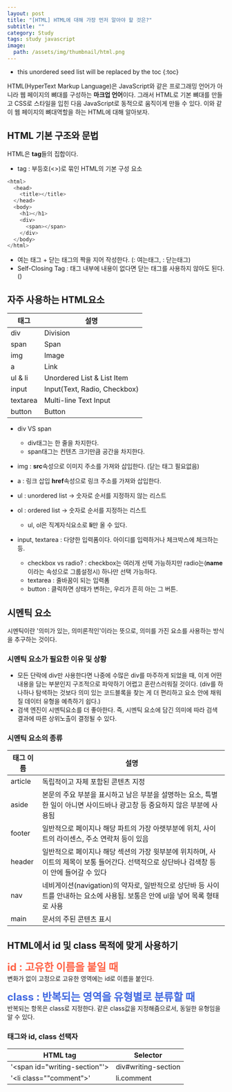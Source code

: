 ```yaml
---
layout: post
title: "[HTML] HTML에 대해 가장 먼저 알아야 할 것은?"
subtitle: ""
category: Study
tags: study javascript
image:
  path: /assets/img/thumbnail/html.png
---
```


* this unordered seed list will be replaced by the toc
{:toc}

<!--more-->

HTML(HyperText Markup Language)은 JavaScript와 같은 프로그래밍 언어가 아니라 웹 페이지의 뼈대를 구성하는 **마크업 언어**이다. 그래서 HTML로 기본 뼈대를 만들고 CSS로 스타일을 입힌 다음 JavaScript로 동적으로 움직이게 만들 수 있다. 이와  같이 웹 페이지의 뼈대역할을 하는 HTML에 대해 알아보자.

## HTML 기본 구조와 문법
HTML은 **tag**들의 집합이다.  
- tag : 부등호(<>)로 묶인 HTML의 기본 구성 요소
```JavaScript
<html>
  <head>
    <title></title>
  </head>
  <body>
    <h1></h1>
    <div>
      <span></span>
    </div>
  </body>
</html>
```
- 여는 태그 + 닫는 태그의 짝을 지어 작성한다. (<tags>: 여는태그, </tags> : 닫는태그)
- Self-Closing Tag : 태그 내부에 내용이 없다면 닫는 태그를 사용하지 않아도 된다. (<tag />)

## 자주 사용하는 HTML요소

|태그|설명|
|---|---|
|div|Division|
|span|Span|
|img|Image|
|a|Link|
|ul & li|Unordered List & List Item|
|input|Input(Text, Radio, Checkbox)|
|textarea|Multi-line Text Input|
|button|Button|


- div VS span
  - div태그는 한 줄을 차지한다.
  - span태그는 컨텐츠 크기만큼 공간을 차지한다.


- img : **src**속성으로 이미지 주소를 가져와 삽입한다. (닫는 태그 필요없음)


- a : 링크 삽입 **href**속성으로 링크 주소를 가져와 삽입한다.


- ul : unordered list -> 숫자로 순서를 지정하지 않는 리스트


- ol : ordered list -> 숫자로 순서를 지정하는 리스트
  - ul, ol은 직계자식요소로 **li**만 올 수 있다.  


- input, textarea : 다양한 입력폼이다. 아이디를 입력하거나 체크박스에 체크하는 등.
  - checkbox vs radio? : checkbox는 여러개 선택 가능하지만 radio는(**name**이라는 속성으로 그룹설정시) 하나만 선택 가능하다.
  - textarea : 줄바꿈이 되는 입력폼
  - button : 클릭하면 상태가 변하는, 우리가 흔히 아는 그 버튼.



## 시멘틱 요소
시멘틱이란 '의미가 있는, 의미론적인'이라는 뜻으로, 의미를 가진 요소를 사용하는 방식을 추구하는 것이다.  

### 시멘틱 요소가 필요한 이유 및 상황
- 모든 단락에 div만 사용한다면 나중에 수많은 div를 마주하게 되었을 때, 이게 어떤 내용을 담는 부분인지 구조적으로 파악하기 어렵고 혼란스러워질 것이다. (div를 하나하나 탐색하는 것보다 의미 있는 코드블록을 찾는 게 더 편리하고 요소 안에 채워질 데이터 유형을 예측하기 쉽다.)
- 검색 엔진이 시멘틱요소를 더 좋아한다. 즉, 시멘틱 요소에 담긴 의미에 따라 검색 결과에 따른 상위노출이 결정될 수 있다.  


### 시멘틱 요소의 종류

|태그 이름|설명|
|--|--|
|article|독립적이고 자체 포함된 콘텐츠 지정|
|aside|본문의 주요 부분을 표시하고 남은 부분을 설명하는 요소, 특별한 일이 아니면 사이드바나 광고창 등 중요하지 않은 부분에 사용됨|
|footer|일반적으로 페이지나 해당 파트의 가장 아랫부분에 위치, 사이트의 라이센스, 주소 연락처 등이 있음|
|header|일반적으로 페이지나 해당 섹션의 가장 윗부분에 위치하며, 사이트의 제목이 보통 들어간다. 선택적으로 상단바나 검색창 등이 안에 들어갈 수 있다|
|nav|네비게이션(navigation)의 약자로, 일반적으로 상단바 등 사이트를 안내하는 요소에 사용됨. 보통은 안에 ul을 넣어 목록 형태로 사용|
|main|문서의 주된 콘텐츠 표시|


## HTML에서 id 및 class 목적에 맞게 사용하기

**<span style="color: tomato; font-size: 24px">id : 고유한 이름을 붙일 때</span>**  
변화가 없이 고정으로 고유한 영역에는 id로 이름을 붙인다.  

**<span style="color: royalblue; font-size: 24px">class : 반복되는 영역을 유형별로 분류할 때</span>**  
반복되는 항목은 class로 지정한다. 같은 class값을 지정해줌으로서, 동일한 유형임을 알 수 있다.


### 태그와 id, class 선택자

|HTML tag|Selector|
|--------|--------|
|'<span id="writing-section"'>|div#writing-section|
|'<li class=""comment">'|li.comment|